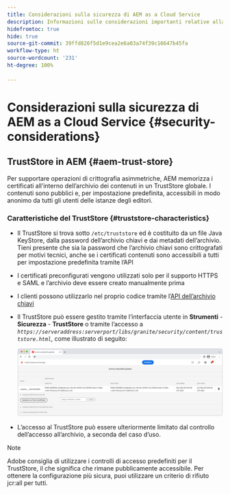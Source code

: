 ```yaml
---
title: Considerazioni sulla sicurezza di AEM as a Cloud Service
description: Informazioni sulle considerazioni importanti relative alla sicurezza durante l’utilizzo di AEM as a Cloud Service
hidefromtoc: true
hide: true
source-git-commit: 39ffd826f5d1e9cea2e6a03a74f39c16647b45fa
workflow-type: ht
source-wordcount: '231'
ht-degree: 100%

---
```



# Considerazioni sulla sicurezza di AEM as a Cloud Service {#security-considerations}

## TrustStore in AEM {#aem-trust-store}

Per supportare operazioni di crittografia asimmetriche, AEM memorizza i certificati all’interno dell’archivio dei contenuti in un TrustStore globale. I contenuti sono pubblici e, per impostazione predefinita, accessibili in modo anonimo da tutti gli utenti delle istanze degli editori.

### Caratteristiche del TrustStore {#truststore-characteristics}

* Il TrustStore si trova sotto `/etc/truststore` ed è costituito da un file Java KeyStore, dalla password dell’archivio chiavi e dai metadati dell’archivio. Tieni presente che sia la password che l’archivio chiavi sono crittografati per motivi tecnici, anche se i certificati contenuti sono accessibili a tutti per impostazione predefinita tramite l’API
* I certificati preconfigurati vengono utilizzati solo per il supporto HTTPS e SAML e l’archivio deve essere creato manualmente prima
* I clienti possono utilizzarlo nel proprio codice tramite l’[API dell’archivio chiavi](https://developer.adobe.com/experience-manager/reference-materials/6-5/javadoc/com/adobe/granite/keystore/KeyStoreService.html#getTrustStore-org.apache.sling.api.resource.ResourceResolver-)
* Il TrustStore può essere gestito tramite l’interfaccia utente in **Strumenti** - **Sicurezza** - **TrustStore** o tramite l’accesso a *`https://serveraddress:serverport/libs/granite/security/content/truststore.html`*, come illustrato di seguito:

   ![Gestione del TrustStore](/help/security/assets/global-trust-store-modified.png)

* L’accesso al TrustStore può essere ulteriormente limitato dal controllo dell’accesso all’archivio, a seconda del caso d’uso.

>[!NOTE]
>
>Adobe consiglia di utilizzare i controlli di accesso predefiniti per il TrustStore, il che significa che rimane pubblicamente accessibile. Per ottenere la configurazione più sicura, puoi utilizzare un criterio di rifiuto jcr:all per tutti.

<!--
Commenting out section for now as requested by Lars

## Anonymous Permission Hardening Package {#anonymous-permission-hardening-package}

For more information on the Anonymous Hardening Package, please see the [Security Checklist](https://experienceleague.adobe.com/docs/experience-manager-65/administering/security/security-checklist.html#anonymous-permission-hardening-package).
-->

